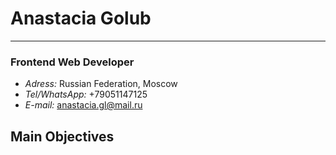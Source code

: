 # Anastacia Golub
-------------
### Frontend Web Developer

* *Adress:* Russian Federation, Moscow
* *Tel/WhatsApp:* +79051147125                                  
* *E-mail:* anastacia.gl@mail.ru 

## Main Objectives 
